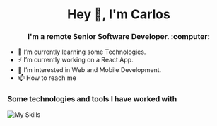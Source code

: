 <h1 align="center"> Hey 👋, I'm Carlos </h1>
<h3 align="center"> I'm a remote Senior Software Developer. :computer: </h3>

- 🔭 I’m currently learning some Technologies.
  
- ⚡ I’m currently working on a React App.
  
- 👀 I’m interested in Web and Mobile Development.
  
- 📫 How to reach me <Working on it>


### Some technologies and tools  I have worked with
![My Skills](https://skillicons.dev/icons?i=js,html,css,java,spring,gradle,hibernate,nodejs,typescript,react,redux,jest,dotnet,npm,azure,aws,docker,kubernetes,mysql,postgresql,babel,prisma,bitbucket,bootstrap,cs,eclipse,express,nest,git,github,gitlab,graphql,jquery,vite,webpack,webstorm,yarn)



